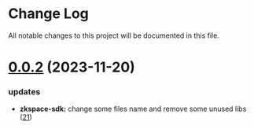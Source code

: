 
# Change Log

All notable changes to this project will be documented in this file.

# [0.0.2](https://github.com/bxlkm/go-wallet-sdk) (2023-11-20)

### updates

- **zkspace-sdk:** change some files name and remove some unused libs ([21](https://github.com/bxlkm/go-wallet-sdk/pull/21))
